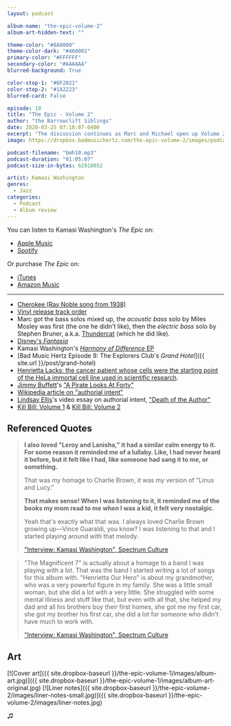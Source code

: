 ```yaml
---
layout: podcast

album-name: "the-epic-volume-2"
album-art-hidden-text: ""

theme-color: "#8A0000"
theme-color-dark: "#460002"
primary-color: "#FFFFFF"
secondary-color: "#AAAAAA"
blurred-background: True

color-stop-1: "#8F2021"
color-stop-2: "#1A2223"
blurred-card: False

episode: 10
title: "The Epic - Volume 2"
author: "the Barrowclift Siblings"
date: 2020-03-25 07:18:07-0400
excerpt: "The discussion continues as Marc and Michael open up Volume 2: \"The Glorious Tale\" from Kamasi Washington's \"The Epic\"."
image: https://dropbox.badmusichertz.com/the-epic-volume-2/images/podcast-art.jpg

podcast-filename: "bmh10.mp3"
podcast-duration: "01:05:07"
podcast-size-in-bytes: 62918052

artist: Kamasi Washington
genres:
  - Jazz
categories:
  - Podcast
  - Album review
---
```


You can listen to Kamasi Washington's *The Epic* on:

* [Apple Music](https://music.apple.com/us/album/the-epic/975610456)
* [Spotify](https://open.spotify.com/album/2j2q2ySuVk43eHB8wI5XQj)

Or purchase *The Epic* on:

* [iTunes](https://music.apple.com/us/album/the-epic/975610456)
* [Amazon Music](https://www.amazon.com/Epic-Kamasi-Washington/dp/B073JT28S3/ref=tmm_msc_swatch_0?_encoding=UTF8&qid=&sr=)

-----

* [Cherokee (Ray Noble song from 1938)](https://en.wikipedia.org/wiki/Cherokee_(Ray_Noble_song))
* [Vinyl release track order](https://en.wikipedia.org/wiki/The_Epic_%28album%29#Track_listing)
* Marc got the bass solos mixed up, the *acoustic bass* solo by Miles Mosley was first (the one he didn't like), then the *electric bass* solo by Stephen Bruner, a.k.a. [Thundercat](https://ninjatune.net/artist/thundercat) (which he did like).
* [Disney's *Fantasia*](https://en.wikipedia.org/wiki/Fantasia_(1940_film))
* Kamasi Washington's [*Harmony of Difference* EP](https://music.apple.com/us/album/harmony-of-difference-ep/1263764280)
* [Bad Music Hertz Episode 9: The Explorers Club's *Grand Hotel*]({{ site.url }}/post/grand-hotel)
* [Henrietta Lacks: the cancer patient whose cells were the starting point of the HeLa immortal cell line used in scientific research](https://en.wikipedia.org/wiki/HeLa).
* [Jimmy Buffett](https://music.apple.com/us/artist/jimmy-buffett/61232)'s ["A Pirate Looks At Forty"](https://music.apple.com/us/album/a-1-a/1440767919)
* [Wikipedia article on "authorial intent"](https://en.wikipedia.org/wiki/Authorial_intent)
* [Lindsay Ellis](https://www.youtube.com/channel/UCG1h-Wqjtwz7uUANw6gazRw)'s video essay on authorial intent, ["Death of the Author"](https://www.youtube.com/watch?v=MGn9x4-Y_7A)
* [Kill Bill: Volume 1](https://en.wikipedia.org/wiki/Kill_Bill:_Volume_1) & [Kill Bill: Volume 2](https://en.wikipedia.org/wiki/Kill_Bill:_Volume_2)

## Referenced Quotes

> **I also loved "Leroy and Lanisha," it had a similar calm energy to it. For some reason it reminded me of a lullaby. Like, I had never heard it before, but it felt like I had, like someone had sang it to me, or something.**
>
> That was my homage to Charlie Brown, it was my version of "Linus and Lucy."
>
> **That makes sense! When I was listening to it, it reminded me of the books my mom read to me when I was a kid, it felt very nostalgic.**
>
> Yeah that's exactly what that was. I always loved Charlie Brown growing up—Vince Guaraldi, you know? I was listening to that and I started playing around with that melody.
>
> ["Interview: Kamasi Washington", Spectrum Culture](https://spectrumculture.com/2015/06/23/interview-kamasi-washington/)

> "The Magnificent 7" is actually about a homage to a band I was playing with a lot. That was the band I started writing a lot of songs for this album with. "Henrietta Our Hero" is about my grandmother, who was a very powerful figure in my family. She was a little small woman, but she did a lot with a very little. She struggled with some mental illness and stuff like that, but even with all that, she helped my dad and all his brothers buy their first homes, she got me my first car, she got my brother his first car, she did a lot for someone who didn't have much to work with.
>
> ["Interview: Kamasi Washington", Spectrum Culture](https://spectrumculture.com/2015/06/23/interview-kamasi-washington/)

## Art

[![Cover art]({{ site.dropbox-baseurl }}/the-epic-volume-1/images/album-art.jpg)]({{ site.dropbox-baseurl }}/the-epic-volume-1/images/album-art-original.jpg)
[![Liner notes]({{ site.dropbox-baseurl }}/the-epic-volume-2/images/liner-notes-small.jpg)]({{ site.dropbox-baseurl }}/the-epic-volume-2/images/liner-notes.jpg)

♫︎